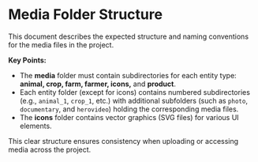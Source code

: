 # Media Folder Structure

This document describes the expected structure and naming conventions for the media files in the project.

**Key Points:**

-   The **media** folder must contain subdirectories for each entity type: **animal, crop, farm, farmer, icons,** and **product**.
-   Each entity folder (except for icons) contains numbered subdirectories (e.g., `animal_1`, `crop_1`, etc.) with additional subfolders (such as `photo`, `documentary`, and `herovideo`) holding the corresponding media files.
-   The **icons** folder contains vector graphics (SVG files) for various UI elements.

This clear structure ensures consistency when uploading or accessing media across the project.

